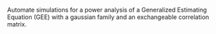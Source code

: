 Automate simulations for a power analysis of a Generalized Estimating Equation (GEE) with a gaussian family and an exchangeable correlation matrix.
